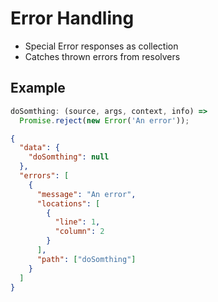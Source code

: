 # Error Handling

- Special Error responses as collection
- Catches thrown errors from resolvers

## Example

```javascript
doSomthing: (source, args, context, info) =>
  Promise.reject(new Error('An error'));
```

```json
{
  "data": {
    "doSomthing": null
  },
  "errors": [
    {
      "message": "An error",
      "locations": [
        {
          "line": 1,
          "column": 2
        }
      ],
      "path": ["doSomthing"]
    }
  ]
}
```
